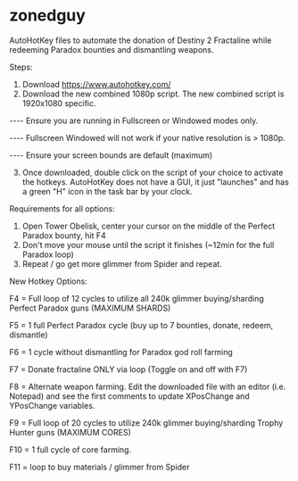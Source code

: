 # zonedguy

AutoHotKey files to automate the donation of Destiny 2 Fractaline while redeeming Paradox bounties and dismantling weapons.

Steps:
1) Download https://www.autohotkey.com/
2) Download the new combined 1080p script. The new combined script is 1920x1080 specific.

---- Ensure you are running in Fullscreen or Windowed modes only.

---- Fullscreen Windowed will not work if your native resolution is > 1080p.

---- Ensure your screen bounds are default (maximum)

3) Once downloaded, double click on the script of your choice to activate the hotkeys. AutoHotKey does not have a GUI, it just "launches" and has a green "H" icon in the task bar by your clock.

Requirements for all options:
1) Open Tower Obelisk, center your cursor on the middle of the Perfect Paradox bounty, hit F4
2) Don't move your mouse until the script it finishes (~12min for the full Paradox loop)
3) Repeat / go get more glimmer from Spider and repeat.

New Hotkey Options:

F4 = Full loop of 12 cycles to utilize all 240k glimmer buying/sharding Perfect Paradox guns (MAXIMUM SHARDS)

F5 = 1 full Perfect Paradox cycle (buy up to 7 bounties, donate, redeem, dismantle)

F6 = 1 cycle without dismantling for Paradox god roll farming

F7 = Donate fractaline ONLY via loop (Toggle on and off with F7)

F8 = Alternate weapon farming. Edit the downloaded file with an editor (i.e. Notepad) and see the first comments to update XPosChange and YPosChange variables.

F9 = Full loop of 20 cycles to utilize 240k glimmer buying/sharding Trophy Hunter guns (MAXIMUM CORES)

F10 = 1 full cycle of core farming.

F11 = loop to buy materials / glimmer from Spider
